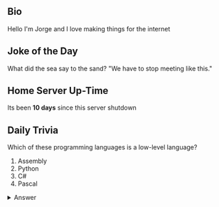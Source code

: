 ## Bio

Hello I'm Jorge and I love making things for the internet

## Joke of the Day

What did the sea say to the sand? "We have to stop meeting like this."

## Home Server Up-Time

Its been **10 days** since this server shutdown


## Daily Trivia

Which of these programming languages is a low-level language?
 1. Assembly
 2. Python
 3. C#
 4. Pascal

<details>
  <summary>Answer</summary>
  Assembly
</details>
